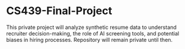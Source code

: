 # CS439-Final-Project
This private project will analyze synthetic resume data to understand recruiter decision-making, the role of AI screening tools, and potential biases in hiring processes. Repository will remain private until then.
